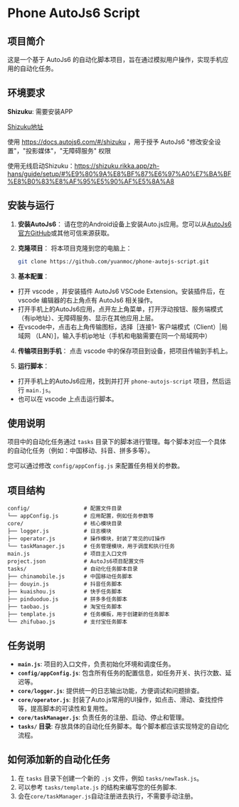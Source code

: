 # Phone AutoJs6 Script

## 项目简介

这是一个基于 AutoJs6 的自动化脚本项目，旨在通过模拟用户操作，实现手机应用的自动化任务。

## 环境要求

**Shizuku**: 需要安装APP  

[Shizuku地址](https://github.com/RikkaApps/Shizuku)  

使用 https://docs.autojs6.com/#/shizuku ，用于授予 AutoJs6 "修改安全设置"，"投影媒体"，"无障碍服务" 权限

使用无线启动Shizuku：https://shizuku.rikka.app/zh-hans/guide/setup/#%E9%80%9A%E8%BF%87%E6%97%A0%E7%BA%BF%E8%B0%83%E8%AF%95%E5%90%AF%E5%8A%A8

## 安装与运行

1. **安装AutoJs6**：
    请在您的Android设备上安装Auto.js应用。您可以从[AutoJs6官方GitHub](https://docs.autojs6.com)或其他可信来源获取。

2. **克隆项目**：
    将本项目克隆到您的电脑上：
    ```bash
    git clone https://github.com/yuanmoc/phone-autojs-script.git
    ```

3. **基本配置**：
- 打开 vscode ，并安装插件 AutoJs6 VSCode Extension。安装插件后，在 vscode 编辑器的右上角点有 AutoJs6 相关操作。
- 打开手机上的AutoJs6应用，点开左上角菜单，打开浮动按钮、服务端模式（有ip地址）、无障碍服务、显示在其他应用上层。
- 在vscode中，点击右上角传输图标，选择［连接1- 客户端模式（Client）|局域网 （LAN）]，输入手机ip地址（手机和电脑需要在同一个局域网中）
    

4. **传输项目到手机**：
    点击 vscode 中的保存项目到设备，把项目传输到手机上。

5. **运行脚本**：
- 打开手机上的AutoJs6应用，找到并打开 `phone-autojs-script` 项目，然后运行 `main.js`。
- 也可以在 vscode 上点击运行脚本。    

## 使用说明

项目中的自动化任务通过 `tasks` 目录下的脚本进行管理。每个脚本对应一个具体的自动化任务（例如：中国移动、抖音、拼多多等）。

您可以通过修改 `config/appConfig.js` 来配置任务相关的参数。

## 项目结构

```
config/                 # 配置文件目录
└── appConfig.js        # 应用配置，例如任务参数等
core/                   # 核心模块目录
├── logger.js           # 日志模块
├── operator.js         # 操作模块，封装了常见的UI操作
└── taskManager.js      # 任务管理模块，用于调度和执行任务
main.js                 # 项目主入口文件
project.json            # AutoJs6项目配置文件
tasks/                  # 自动化任务脚本目录
├── chinamobile.js      # 中国移动任务脚本
├── douyin.js           # 抖音任务脚本
├── kuaishou.js         # 快手任务脚本
├── pinduoduo.js        # 拼多多任务脚本
├── taobao.js           # 淘宝任务脚本
├── template.js         # 任务模板，用于创建新的任务脚本
└── zhifubao.js         # 支付宝任务脚本
```

## 任务说明

-   **`main.js`**: 项目的入口文件，负责初始化环境和调度任务。
-   **`config/appConfig.js`**: 包含所有任务的配置信息，如任务开关、执行次数、延迟等。
-   **`core/logger.js`**: 提供统一的日志输出功能，方便调试和问题排查。
-   **`core/operator.js`**: 封装了Auto.js常用的UI操作，如点击、滑动、查找控件等，提高脚本的可读性和复用性。
-   **`core/taskManager.js`**: 负责任务的注册、启动、停止和管理。
-   **`tasks/` 目录**: 存放具体的自动化任务脚本。每个脚本都应该实现特定的自动化流程。

## 如何添加新的自动化任务

1.  在 `tasks` 目录下创建一个新的 `.js` 文件，例如 `tasks/newTask.js`。
2.  可以参考 `tasks/template.js` 的结构来编写您的任务脚本.
3. 会在`core/taskManager.js`自动注册进去执行，不需要手动注册。
